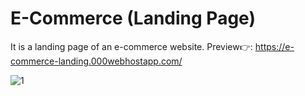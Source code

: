 # E-Commerce (Landing Page)
It is a landing page of an e-commerce website.
Preview👉:
https://e-commerce-landing.000webhostapp.com/

![1](https://user-images.githubusercontent.com/68187500/117779586-71264180-b25c-11eb-9230-b66e24d2e97d.jpg)



